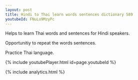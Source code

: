 ```yaml
---
layout: post
title: Hindi to Thai learn words sentences dictionary 589 
youtubeId: FNuLo9MzyPc
---
```

 
 
Helps to learn Thai words and sentences for Hindi speakers.

Opportunitiy to repeat the words sentences. 

Practice Thai language. 
 
{% include youtubePlayer.html id=page.youtubeId %}
 
 
{% include analytics.html %}
